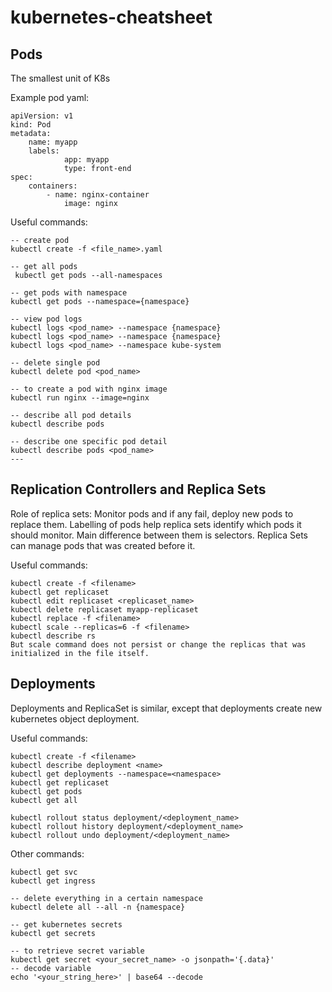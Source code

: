# kubernetes-cheatsheet

## Pods 
The smallest unit of K8s 

Example pod yaml:
```
apiVersion: v1
kind: Pod
metadata:
	name: myapp
	labels:
			app: myapp
			type: front-end
spec:
	containers:
		- name: nginx-container
			image: nginx 
```

Useful commands:
```
-- create pod
kubectl create -f <file_name>.yaml

-- get all pods
 kubectl get pods --all-namespaces

-- get pods with namespace
kubectl get pods --namespace={namespace}

-- view pod logs
kubectl logs <pod_name> --namespace {namespace}
kubectl logs <pod_name> --namespace {namespace}
kubectl logs <pod_name> --namespace kube-system

-- delete single pod
kubectl delete pod <pod_name>

-- to create a pod with nginx image
kubectl run nginx --image=nginx

-- describe all pod details
kubectl describe pods

-- describe one specific pod detail
kubectl describe pods <pod_name>
---

```

## Replication Controllers and Replica Sets
Role of replica sets: Monitor pods and if any fail, deploy new pods to replace them.
Labelling of pods help replica sets identify which pods it should monitor.
Main difference between them is selectors. Replica Sets can manage pods that was created before it.

Useful commands:
```
kubectl create -f <filename>
kubectl get replicaset
kubectl edit replicaset <replicaset_name>
kubectl delete replicaset myapp-replicaset
kubectl replace -f <filename>
kubectl scale --replicas=6 -f <filename>
kubectl describe rs
But scale command does not persist or change the replicas that was initialized in the file itself.
```

## Deployments
Deployments and ReplicaSet is similar, except that deployments create new kubernetes object deployment.

Useful commands:
```
kubectl create -f <filename>
kubectl describe deployment <name>
kubectl get deployments --namespace=<namespace>
kubectl get replicaset
kubectl get pods
kubectl get all

kubectl rollout status deployment/<deployment_name>
kubectl rollout history deployment/<deployment_name>
kubectl rollout undo deployment/<deployment_name>
```


Other commands:
```
kubectl get svc
kubectl get ingress

-- delete everything in a certain namespace
kubectl delete all --all -n {namespace}

-- get kubernetes secrets
kubectl get secrets

-- to retrieve secret variable
kubectl get secret <your_secret_name> -o jsonpath='{.data}'
-- decode variable
echo '<your_string_here>' | base64 --decode
```
